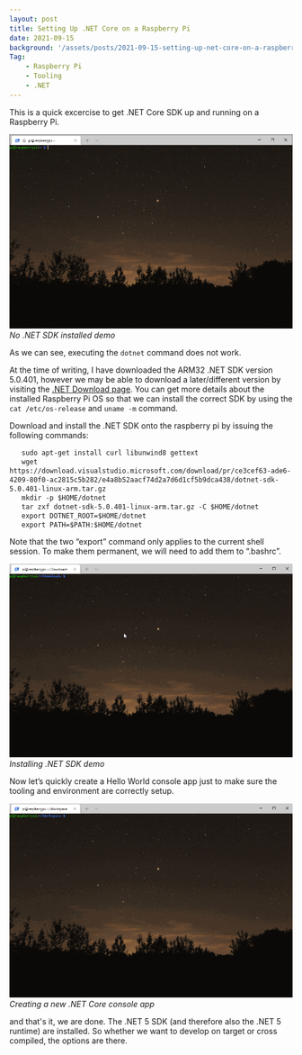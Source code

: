 ```yaml
---
layout: post
title: Setting Up .NET Core on a Raspberry Pi
date: 2021-09-15
background: '/assets/posts/2021-09-15-setting-up-net-core-on-a-raspberry-pi/post-banner-2021-09-15-setting-up-net-core-on-a-raspberry-pi.jpg'
Tag:
    - Raspberry Pi
    - Tooling
    - .NET
---
```


This is a quick excercise to get .NET Core SDK up and running on a Raspberry Pi.

![No .NET SDK installed demo](/assets/posts/2021-09-15-setting-up-net-core-on-a-raspberry-pi/dotnet_not_installed.gif)
_No .NET SDK installed demo_

As we can see, executing the `dotnet` command does not work.

At the time of writing, I have downloaded the ARM32 .NET SDK version 5.0.401, however we may be able to download a later/different version by visiting the [.NET Download page](https://dotnet.microsoft.com/download/dotnet). You can get more details about the installed Raspberry Pi OS so that we can install the correct SDK by using the `cat /etc/os-release` and `uname -m` command.

Download and install the .NET SDK onto the raspberry pi by issuing the following commands:

```
   sudo apt-get install curl libunwind8 gettext
   wget https://download.visualstudio.microsoft.com/download/pr/ce3cef63-ade6-4209-80f0-ac2815c5b282/e4a8b52aacf74d2a7d6d1cf5b9dca438/dotnet-sdk-5.0.401-linux-arm.tar.gz
   mkdir -p $HOME/dotnet
   tar zxf dotnet-sdk-5.0.401-linux-arm.tar.gz -C $HOME/dotnet
   export DOTNET_ROOT=$HOME/dotnet
   export PATH=$PATH:$HOME/dotnet
```

Note that the two “export” command only applies to the current shell session. To make them permanent, we will need to add them to “.bashrc”.

![Installing .NET SDK demo](/assets/posts/2021-09-15-setting-up-net-core-on-a-raspberry-pi/install_dotnet_sdk_on_pi_demo.gif)
_Installing .NET SDK demo_

Now let’s quickly create a Hello World console app just to make sure the tooling and environment are correctly setup.

![Creating a new .NET Core console app](/assets/posts/2021-09-15-setting-up-net-core-on-a-raspberry-pi/new_dotnet_console_demo.gif)
_Creating a new .NET Core console app_

and that's it, we are done. The .NET 5 SDK (and therefore also the .NET 5 runtime) are installed. So whether we want to develop on target or cross compiled, the options are there.

